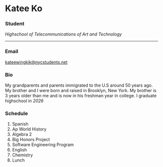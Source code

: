 # Katee Ko
### Student

_Highschool of Telecommunications of Art and Technology_

---
### Email
kateewingkik@nycstudents.net

### Bio
My grandparents and parents immigrated to the U.S around 50 years ago. My brother and I were born and raised in Brooklyn, New York. My brother is 3 years older than me and is now in his freshman year in college. I graduate highschool in *2026*

### Schedule
1. Spanish
2. Ap World History
3. Algebra 2
4. Big Honors Project
5. Software Engineering Program
6. English
7. Chemistry
8. Lunch


